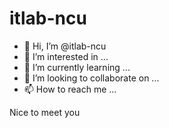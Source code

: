 # itlab-ncu
- 👋 Hi, I’m @itlab-ncu
- 👀 I’m interested in ...
- 🌱 I’m currently learning ...
- 💞️ I’m looking to collaborate on ...
- 📫 How to reach me ...

Nice to meet you
